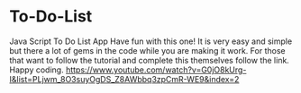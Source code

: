 # To-Do-List
Java Script To Do List App
Have fun with this one! It is very easy and simple but there a lot of gems in the code while you are making it work. For those that want to follow the tutorial and complete this themselves follow the link. Happy coding.
https://www.youtube.com/watch?v=G0jO8kUrg-I&list=PLjwm_8O3suyOgDS_Z8AWbbq3zpCmR-WE9&index=2
